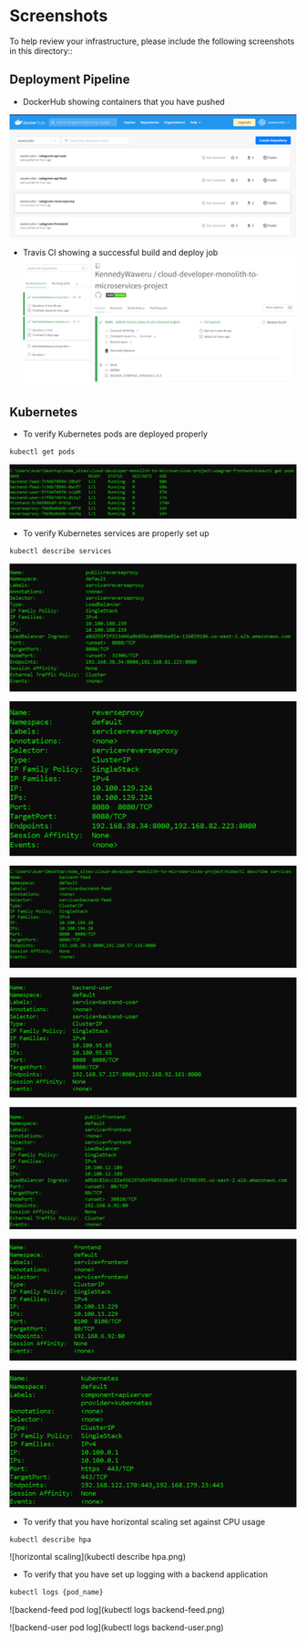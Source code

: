 # Screenshots
To help review your infrastructure, please include the following screenshots in this directory::

## Deployment Pipeline
* DockerHub showing containers that you have pushed

![dockerhub](docker-hub.png)

* Travis CI showing a successful build and deploy job
![travis ci](travis-ci-success-build.png)

## Kubernetes
* To verify Kubernetes pods are deployed properly
```bash
kubectl get pods
```

![kubectl get pods](kubectl-get-pods.png)
* To verify Kubernetes services are properly set up
```bash
kubectl describe services
```

![public reverseproxy service](kubectl-describe-service-public-reverseproxy.png)

![reverseproxy service](kubectl-describe-service-reverseproxy.png)

![backend feed service](kubectl-describe-services-backend-feed.png)

![backend user service](kubectl-describe-services-backend-user.png)


![frontend service](kubectl-describe-services-public-frontend.png)

![public frontend service](kubectl-describe-services-frontend.png)

![kubernetes service](kubectl-describe-services-kubernetes.png)


* To verify that you have horizontal scaling set against CPU usage
```bash
kubectl describe hpa
```

![horizontal scaling](kubectl describe hpa.png)

* To verify that you have set up logging with a backend application
```bash
kubectl logs {pod_name}
```
![backend-feed pod log](kubectl logs backend-feed.png)

![backend-user pod log](kubectl logs backend-user.png)
